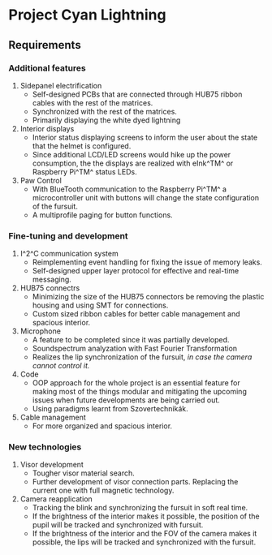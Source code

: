 # Project Cyan Lightning

## Requirements

### Additional features

1. Sidepanel electrification
    - Self-designed PCBs that are connected through HUB75 ribbon cables with the rest of the matrices.
    - Synchronized with the rest of the matrices.
    - Primarily displaying the white dyed lightning 
2. Interior displays
    - Interior status displaying screens to inform the user about the state that the helmet is configured.
    - Since additional LCD/LED screens would hike up the power consumption, the the displays are realized with eInk^TM^ or Raspberry Pi^TM^ status LEDs.
3. Paw Control
    - With BlueTooth communication to the Raspberry Pi^TM^ a microcontroller unit with buttons will change the state configuration of the fursuit.
    - A multiprofile paging for button functions.

### Fine-tuning and development

1. I^2^C communication system
   - Reimplementing event handling for fixing the issue of memory leaks.
   - Self-designed upper layer protocol for effective and real-time messaging. 
2. HUB75 connectrs
   - Minimizing the size of the HUB75 connectors be removing the plastic housing and using SMT for connections.
   - Custom sized ribbon cables for better cable management and spacious interior.
3. Microphone
    - A feature to be completed since it was partially developed.
    - Soundspectrum analyzation with Fast Fourier Transformation
    - Realizes the lip synchronization of the fursuit, *in case the camera cannot control it.*
4. Code
   - OOP approach for the whole project is an essential feature for making most of the things modular and mitigating the upcoming issues when future developments are being carried out.
   - Using paradigms learnt from Szovertechnikák.
5. Cable management
    - For more organized and spacious interior.

### New technologies

1. Visor development
   - Tougher visor material search.
   - Further development of visor connection parts. Replacing the current one with full magnetic technology. 
2. Camera reapplication
    - Tracking the blink and synchronizing the fursuit in soft real time.
    - If the brightness of the interior makes it possible, the position of the pupil will be tracked and synchronized with fursuit.
    - If the brightness of the interior and the FOV of the camera makes it possible, the lips will be tracked and synchronized with the fursuit.
